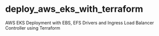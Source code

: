 # deploy_aws_eks_with_terraform
AWS EKS Deployment with EBS, EFS Drivers and Ingress Load Balancer Controller using Terraform 
